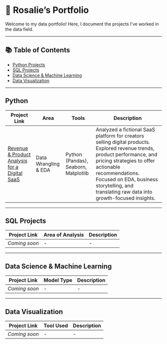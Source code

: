 # 🌟 Rosalie’s Portfolio

Welcome to my data portfolio! Here, I document the projects I’ve worked in the data field.

---

## 📚 Table of Contents

- [Python Projects](#python)
- [SQL Projects](#sql-projects)
- [Data Science & Machine Learning](#data-science--machine-learning)
- [Data Visualization](#data-visualization)

---

## Python

| Project Link | Area | Tools | Description |
| ------------ | ---- | ----- | ----------- |
| [Revenue & Product Analysis for a Digital SaaS](https://github.com/rosaliehuang/saas-revenue-analysis) | Data Wrangling & EDA | Python (Pandas), Seaborn, Matplotlib | Analyzed a fictional SaaS platform for creators selling digital products. Explored revenue trends, product performance, and pricing strategies to offer actionable recommendations. Focused on EDA, business storytelling, and translating raw data into growth-focused insights. |

---

## SQL Projects

| Project Link | Area of Analysis | Description |
| ------------ | ---------------- | ----------- |
| *Coming soon* | - | - |

---

## Data Science & Machine Learning

| Project Link | Model Type | Description |
| ------------ | -----------| ----------- |
| *Coming soon* | - | - |

---

## Data Visualization

| Project Link | Tool Used | Description |
| ------------ | ----------| ----------- |
| *Coming soon* | - | - |

